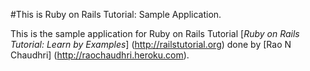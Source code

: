#This is Ruby on Rails Tutorial: Sample Application.

This is the sample application for Ruby on Rails Tutorial [*Ruby on Rails Tutorial: Learn by Examples*] (http://railstutorial.org) done by [Rao N Chaudhri] (http://raochaudhri.heroku.com).
